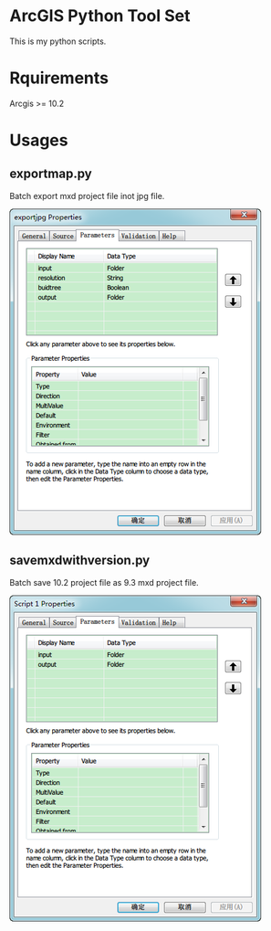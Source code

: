 ArcGIS Python Tool Set
======================

This is my python scripts.

Rquirements
===========

Arcgis >= 10.2

Usages
======

## exportmap.py
Batch export mxd project file inot jpg file.

![图片](https://github.com/htoooth/batch_mxd/blob/master/imgs/exportjpg.png)

## savemxdwithversion.py
Batch save 10.2 project file as 9.3 mxd project file.

![图片](https://github.com/htoooth/batch_mxd/blob/master/imgs/savemxdwithversion.png)
